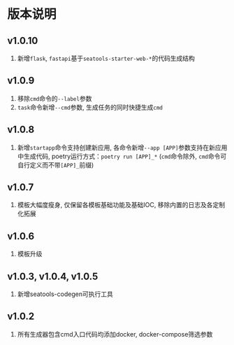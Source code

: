 # 版本说明

## v1.0.10
1. 新增`flask`, `fastapi`基于`seatools-starter-web-*`的代码生成结构

## v1.0.9
1. 移除`cmd`命令的`--label`参数
2. `task`命令新增`--cmd`参数, 生成任务的同时快捷生成`cmd`

## v1.0.8
1. 新增`startapp`命令支持创建新应用, 各命令新增`--app [APP]`参数支持在新应用中生成代码, poetry运行方式：`poetry run [APP]_*` (`cmd`命令除外, `cmd`命令可自行定义而不带`[APP]_`前缀)

## v1.0.7
1. 模板大幅度瘦身, 仅保留各模板基础功能及基础IOC, 移除内置的日志及各定制化拓展

## v1.0.6
1. 模板升级

## v1.0.3, v1.0.4, v1.0.5
1. 新增seatools-codegen可执行工具

## v1.0.2
1. 所有生成器包含cmd入口代码均添加docker, docker-compose筛选参数

